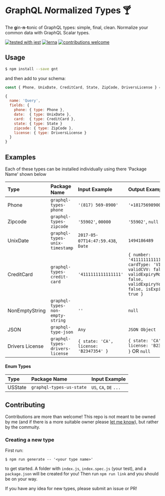 # *G*raphQL *N*ormalized *T*ypes :cocktail:
The **g**in-**n**-**t**onic of GraphQL types: simple, final, clean. Normalize your common data with GraphQL Scalar types.

[![tested with jest](https://img.shields.io/badge/tested_with-jest-99424f.svg)](https://github.com/facebook/jest)
[![lerna](https://img.shields.io/badge/maintained%20with-lerna-cc00ff.svg)](https://lernajs.io/)
[![contributions welcome](https://img.shields.io/badge/contributions-welcome-brightgreen.svg?style=flat)](#contributing)
## Usage
```bash
$ npm install --save gnt
```

and then add to your schema:

```javascript
const { Phone, UnixDate, CreditCard, State, ZipCode, DriversLicense } = require('gnt')

{
  name: 'Query',
  fields: {
    phone: { type: Phone },
    date:  { type: UnixDate },
    card:  { type: CreditCard },
    state: { type: State }
    zipcode: { type: ZipCode },
    license: { type: DriversLicense }
  }  
}
```

## Examples
Each of these types can be installed individually using there 'Package Name' shown below

| Type           | Package Name     | Input Example     | Output Example    |
| :------------- | :-------------   | :-------------    | :-------------    |
| Phone          | `graphql-types-phone`   | `'(817) 569-8900'` | `'+18175698900'` |
| Zipcode        | `graphql-types-zipcode` | `'55902'`, `00000` | `'55902'`, `null` |
| UnixDate       | `graphql-types-unix-timestamp` | `2017-05-07T14:47:59.438`, `Date` | `1494186489` |
| CreditCard     | `graphql-types-credit-card` | `'4111111111111111'` | ```{ number: '4111111111111111', cardType: 'VISA', validCVV: false, validExpiryMonth: false, validExpiryYear: false, isExpired: true }``` |
| NonEmptyString | `graphql-types-non-empty-string` | `''` | `null`         |
| JSON           | `graphql-type-json` | `Any` | `JSON Object`  |
| Drivers License| `graphql-types-drivers-license` | `{ state: 'CA', license: 'B2347354' }`| `{ state: 'CA', license: 'B2347354' }` OR `null` |
#### Enum Types
| Type           | Package Name     | Input Example     |
| :------------- | :-------------   | :-------------    |
| USState        | `graphql-types-us-state`    | `US`, `CA`, `DE` `...` |

## Contributing
Contributions are more than welcome! This repo is not meant to be owned by me (and if there is a more suitable owner please [let me know](https://github.com/mfix22/gnt/issues)), but rather by the commuity.

### Creating a new type
First run:
```shell
$ npm run generate -- '<your type name>'
```
to get started. A folder with `index.js`, `index.spec.js` (your test), and a `package.json` will be created for you!
Then run `npm run link` and you should be on your way.

If you have any idea for new types, please submit an issue or PR!
